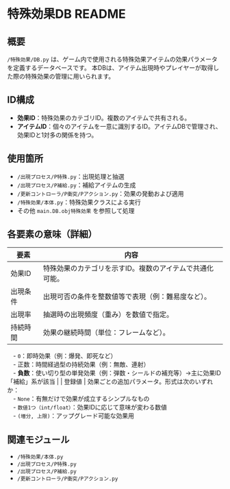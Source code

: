 # 特殊効果DB README

## 概要
`/特殊効果/DB.py` は、ゲーム内で使用される特殊効果アイテムの効果パラメータを定義するデータベースです。
本DBは、アイテム出現時やプレイヤーが取得した際の特殊効果の管理に用いられます。

## ID構成
- **効果ID**：特殊効果のカテゴリID。複数のアイテムで共有される。
- **アイテムID**：個々のアイテムを一意に識別するID。アイテムDBで管理され、効果IDと1対多の関係を持つ。

## 使用箇所
- `/出現プロセス/P特殊.py`：出現処理と抽選
- `/出現プロセス/P補給.py`：補給アイテムの生成
- `/更新コントローラ/P衝突/Pアクション.py`：効果の発動および適用
- `/特殊効果/本体.py`：特殊効果クラスによる実行
- その他 `main.DB.obj特殊効果` を参照して処理

## 各要素の意味（詳細）

| 要素           | 内容 |
|----------------|------|
| 効果ID         | 特殊効果のカテゴリを示すID。複数のアイテムで共通化可能。 |
| 出現条件       | 出現可否の条件を整数値等で表現（例：難易度など）。 |
| 出現率         | 抽選時の出現頻度（重み）を数値で指定。 |
| 持続時間       | 効果の継続時間（単位：フレームなど）。  
　- `0`：即時効果（例：爆発、即死など）  
　- 正数：時間経過型の持続効果（例：無敵、連射）  
　- **負数**：使い切り型の単発効果（例：弾数・シールドの補充等）→主に効果ID「補給」系が該当 |
| 登録値         | 効果ごとの追加パラメータ。形式は次のいずれか：  
　- `None`：有無だけで効果が成立するシンプルなもの  
　- `数値1つ（int/float）`：効果IDに応じて意味が変わる数値  
　- `(増分, 上限)`：アップグレード可能な効果用

## 関連モジュール
- `/特殊効果/本体.py`
- `/出現プロセス/P特殊.py`
- `/出現プロセス/P補給.py`
- `/更新コントローラ/P衝突/Pアクション.py`
